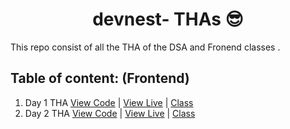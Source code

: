 <h1 style="text-align:center;">devnest- THAs 😎</h1>

This repo consist of all the THA of the  DSA and Fronend classes .

## Table of content: (Frontend)


1. Day 1 THA [View Code](https://github.com/devsurajrai/devnest/blob/main/Frontend/Day-1/index.html) | [View Live](https://day-1.netlify.app) | [Class](https://www.youtube.com/watch?v=KnZa_Ri_B18&list=PLqcJACtjWm_Xx_l75dfg4MGAhIrpCnxFV)
2. Day 2 THA [View Code](https://github.com/devsurajrai/devnest/blob/main/Frontend/Day-2/day-2/index.html) | [View Live](https://css-basic-styling.netlify.app) | [Class](https://www.youtube.com/watch?v=porf5cZwExI&list=PLqcJACtjWm_Xx_l75dfg4MGAhIrpCnxFV&index=2)

